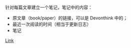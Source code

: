 针对每篇文章建立一个笔记，笔记中的内容：

- 原文章（book/paper）的链接，可以是 Devonthink 中的；
- 最近一次阅读的时间（相当于更新日志）
- 笔记

[Link](x-devonthink-item://297C0742-67B3-4DC4-AD7E-50FDF97A635F?page=5)